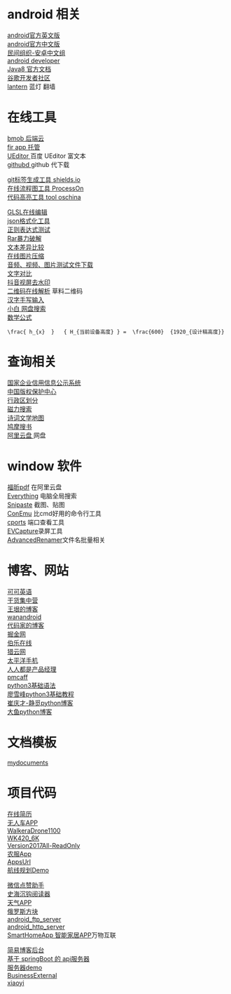 #  android 相关
[android官方英文版](https://developer.android.com/index.html) <br>
[android官方中文版](https://developer.android.google.cn/reference/classes.html)<br>
[民间组织-安卓中文组](http://www.android-studio.org/)<br>
[android developer](http://developer.android.com/index.html)<br>
[Java8 官方文档](https://docs.oracle.com/javase/7/docs/api/)<br>
[谷歌开发者社区](http://chinagdg.org/)<br>
[lantern]( https://github.com/getlantern/lantern ) 蓝灯 翻墙<br>


# 在线工具
[bmob 后端云]( https://www.bmob.cn/  )   <br>
[fir app 托管]( https://account.betaqr.com/signin  )   <br>
[ UEditor ]( https://www.17sucai.com/pins/demo-show?id=12430 )  百度 UEditor 富文本  <br>
[ githubd ]( https://githubd.com/#/  ) github 代下载   <br>

[git标签生成工具 shields.io](https://shields.io/) <br>
[在线流程图工具 ProcessOn ](https://www.processon.com/) <br>
[代码高亮工具 tool oschina ](http://tool.oschina.net/highlight) <br>

[GLSL在线编辑](http://shdr.bkcore.com/) <br>
[json格式化工具](http://tool.oschina.net/codeformat/json) <br>
[正则表达式测试](http://tool.oschina.net/regex/) <br>
[Rar暴力破解](http://www.crark.net/) <br>
[文本差异比较](http://www.jq22.com/textDifference) <br>
[在线图片压缩](https://tinypng.com/) <br>
[音频、视频、图片测试文件下载](https://www.sample-videos.com/index.php#sample-mp4-video) <br>
[文字对比]( https://www.bejson.com/othertools/finddif3  )  <br>
[抖音视屏去水印]( https://douyin.haiya360.com/  )   <br>
[二维码在线解析]( https://cli.im/deqr )  草料二维码  <br>
[ 汉字手写输入 ]( http://www.cncc7.com/ )    <br>
[ 小白 网盘搜索 ]( https://www.xiaobaipan.com/ )    <br>
[数学公式]( https://www.latexlive.com  )   <br>
```text
\frac{ h_{x}  }   { H_{当前设备高度} } =  \frac{600}  {1920_{设计稿高度}} 
```
 
# 查询相关
[国家企业信用信息公示系统](http://www.gsxt.gov.cn/index.html) <br>
[中国版权保护中心](http://www.ccopyright.com/) <br>
[行政区划分](http://lbs.amap.com/api/javascript-api/example/amap-ui-districtexplorer/index/) <br>
[磁力搜索](https://tellme.pw/btsow) <br>
[诗词文学地图](https://sou-yun.cn/) <br>
[ 鸠摩搜书 ]( https://www.jiumodiary.com/ )    <br>
[ 阿里云盘 ]( https://www.aliyundrive.com/ )  网盘  <br>

#  window 软件
[福昕pdf]( xx)  在阿里云盘<br>
[Everything](http://www.voidtools.com/) 电脑全局搜索 <br>
[Snipaste](https://www.snipaste.com/) 截图、贴图 <br>
[ConEmu](https://conemu.github.io/) 比cmd好用的命令行工具 <br>
[cports](http://www.nirsoft.net/utils/cports.html) 端口查看工具 <br>
[EVCapture](http://ieway.cn/evcapture.html)录屏工具 <br>
[AdvancedRenamer](http://rj.baidu.com/soft/detail/16657.html?ald)文件名批量相关 <br>

#  博客、网站
[可可英语](http://www.kekenet.com/read/) <br>
[干货集中营](http://gank.io/history) <br>
[王垠的博客](http://www.yinwang.org/) <br>
[wanandroid](http://www.wanandroid.com/) <br>
[代码家的博客](https://daimajia.com/) <br>
[掘金网](https://juejin.im/) <br>
[伯乐在线](http://www.jobbole.com/) <br>
[猎云网](http://www.lieyunwang.com/) <br>
[太平洋手机](http://mobile.pconline.com.cn/) <br>
[人人都是产品经理](http://www.woshipm.com/) <br>
[pmcaff](https://www.pmcaff.com/feed) <br>
[python3基础语法 ](http://www.runoob.com/python3/python3-basic-syntax.html)  <br>
[廖雪峰python3基础教程](https://www.liaoxuefeng.com/wiki/0014316089557264a6b348958f449949df42a6d3a2e542c000) <br>
[崔庆才-静觅python博客](http://cuiqingcai.com/category/technique/python) <br>
[大鱼python博客](http://brucedone.com/) <br>


#   文档模板
[mydocuments]( https://gitee.com/hnyer/mydocuments ) <br>
 
# 项目代码
[在线简历](  https://gitee.com/hnyer/resume ) <br>
[无人车APP ](  https://gitee.com/WkApp/WK-driverlessCar ) <br>
[WalkeraDrone1100 ]( https://gitee.com/WkApp/WalkeraDrone1100  ) <br>
[WK420_6K ]( https://gitee.com/WalkeraApp/WK420_6K  ) <br>
[Version2017All-ReadOnly ](  https://gitee.com/WkApp/Version2017All-ReadOnly ) <br>
[农服App](  https://gitee.com/hnyer/PlantStation_v1 ) <br>
[AppsUrl ]( https://gitee.com/WkApp/AppsUrl  ) <br>
[航线规划Demo ](  https://gitee.com/Aivin_CodeShare/RoutePlanningDemo  ) <br>

[微信点赞助手](  https://gitee.com/hnyer/wechat-tool ) <br>
[史海沉钩阅读器 ](  https://gitee.com/AivinPrivate/AivinReader ) <br>
[天气APP ](  https://gitee.com/hnyer/wk-weather ) <br>
[俄罗斯方块](  https://gitee.com/hnyer/wk-tetris ) <br>
[android_ftp_server]( https://gitee.com/hnyer/android_ftp_server  ) <br>
[android_http_server](  https://gitee.com/hnyer/android_http_server ) <br>
[SmartHomeApp 智能家居APP](  https://gitee.com/hnyer/SmartHomeApp )万物互联  <br>

[简易博客后台 ](  https://gitee.com/hnyer/blogsys ) <br>
[基于 springBoot 的 api服务器 ](  https://gitee.com/hnyer/AivinInfo  ) <br>
[服务器demo](  https://gitee.com/AivinPrivate/findYou_web  ) <br>
[BusinessExternal](  https://gitee.com/hnyer/BusinessExternal  ) <br>
[xiaoyi ](  https://gitee.com/hnyer/xiaoyi  ) <br>
